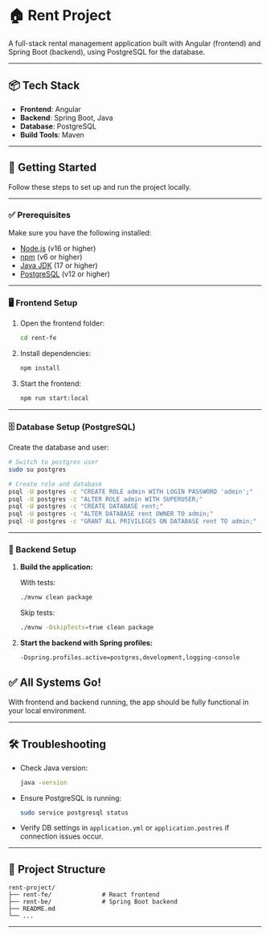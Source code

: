 # 🏠 Rent Project

A full-stack rental management application built with Angular (frontend) and Spring Boot (backend), using PostgreSQL for the database.

---

## 📦 Tech Stack

- **Frontend**: Angular
- **Backend**: Spring Boot, Java  
- **Database**: PostgreSQL  
- **Build Tools**: Maven

---

## 🚀 Getting Started

Follow these steps to set up and run the project locally.

---

### ✅ Prerequisites

Make sure you have the following installed:

- [Node.js](https://nodejs.org/) (v16 or higher)  
- [npm](https://www.npmjs.com/) (v6 or higher)  
- [Java JDK](https://adoptium.net/) (17 or higher)  
- [PostgreSQL](https://www.postgresql.org/) (v12 or higher)  

---

### 🖥️ Frontend Setup

1. Open the frontend folder:
   ```bash
   cd rent-fe
   ```

2. Install dependencies:
   ```bash
   npm install
   ```

3. Start the frontend:
   ```bash
   npm run start:local
   ```

---

### 🗄️ Database Setup (PostgreSQL)

Create the database and user:

```bash
# Switch to postgres user
sudo su postgres

# Create role and database
psql -U postgres -c "CREATE ROLE admin WITH LOGIN PASSWORD 'admin';"
psql -U postgres -c "ALTER ROLE admin WITH SUPERUSER;"
psql -U postgres -c "CREATE DATABASE rent;"
psql -U postgres -c "ALTER DATABASE rent OWNER TO admin;"
psql -U postgres -c "GRANT ALL PRIVILEGES ON DATABASE rent TO admin;"
```

---

### 🔧 Backend Setup

1. **Build the application:**

   With tests:
   ```bash
   ./mvnw clean package
   ```

   Skip tests:
   ```bash
   ./mvnw -DskipTests=true clean package
   ```

2. **Start the backend with Spring profiles:**

   ```bash
   -Dspring.profiles.active=postgres,development,logging-console
   ```

## ✅ All Systems Go!

With frontend and backend running, the app should be fully functional in your local environment.

---

## 🛠️ Troubleshooting

- Check Java version:
  ```bash
  java -version
  ```

- Ensure PostgreSQL is running:
  ```bash
  sudo service postgresql status
  ```

- Verify DB settings in `application.yml` or `application.postres` if connection issues occur.

---

## 📁 Project Structure

```
rent-project/
├── rent-fe/              # React frontend
├── rent-be/              # Spring Boot backend
├── README.md
└── ...
```

---
